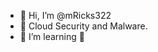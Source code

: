 - 👋 Hi, I’m @mRicks322
- 👀 Cloud Security and Malware.
- 🌱 I’m learning 🐐
<!---
mRicks322/mRicks322 is a ✨ special ✨ repository because its `README.md` (this file) appears on your GitHub profile.
You can click the Preview link to take a look at your changes.
--->

